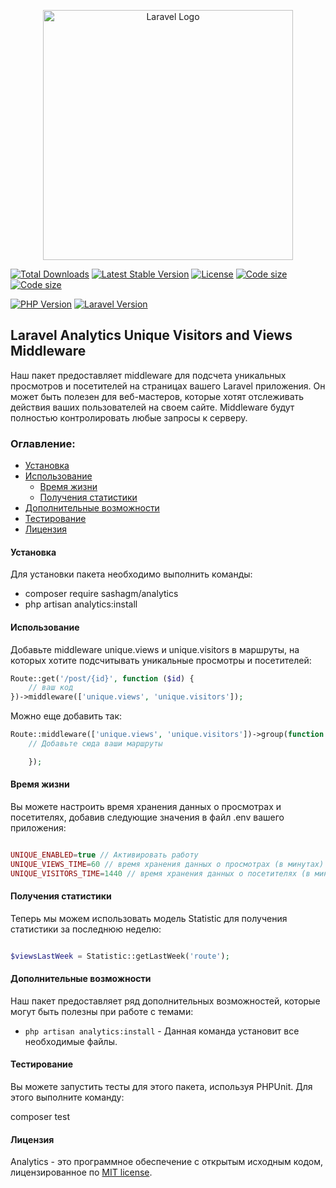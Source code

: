 <p align="center"><a href="https://laravel.com" target="_blank"><img src="https://raw.githubusercontent.com/laravel/art/master/logo-lockup/5%20SVG/2%20CMYK/1%20Full%20Color/laravel-logolockup-cmyk-red.svg" width="400" alt="Laravel Logo"></a></p>

<p align="center">

<a href="https://packagist.org/packages/sashagm/analytics"><img src="https://img.shields.io/packagist/dt/sashagm/analytics" alt="Total Downloads"></a>
<a href="https://packagist.org/packages/sashagm/analytics"><img src="https://img.shields.io/packagist/v/sashagm/analytics" alt="Latest Stable Version"></a>
<a href="https://packagist.org/packages/sashagm/analytics"><img src="https://img.shields.io/packagist/l/sashagm/analytics" alt="License"></a>
<a href="https://packagist.org/packages/sashagm/analytics"><img src="https://img.shields.io/github/languages/code-size/sashagm/analytics" alt="Code size"></a>
<a href="https://packagist.org/packages/sashagm/analytics"><img src="https://img.shields.io/packagist/stars/sashagm/analytics" alt="Code size"></a>

[![PHP Version](https://img.shields.io/badge/PHP-%2B8-blue)](https://www.php.net/)
[![Laravel Version](https://img.shields.io/badge/Laravel-%2B10-red)](https://laravel.com/)

</p>


## Laravel Analytics Unique Visitors and Views Middleware  

Наш пакет предоставляет middleware для подсчета уникальных просмотров и посетителей на страницах вашего Laravel приложения. Он может быть полезен для веб-мастеров, которые хотят отслеживать действия ваших пользователей на своем сайте. Middleware будут полностью контролировать любые запросы к серверу.


### Оглавление:

- [Установка](#установка)
- [Использование](#использование)
    - [Время жизни](#время-жизни)
    - [Получения статистики](#получения-статистики)
- [Дополнительные возможности](#дополнительные-возможности)
- [Тестирование](#тестирование)
- [Лицензия](#лицензия)

#### Установка

Для установки пакета необходимо выполнить команды:

- composer require sashagm/analytics
- php artisan analytics:install


#### Использование

Добавьте middleware unique.views и unique.visitors в маршруты, на которых хотите подсчитывать уникальные просмотры и посетителей:


```php
Route::get('/post/{id}', function ($id) {
    // ваш код
})->middleware(['unique.views', 'unique.visitors']);

```

Можно еще добавить так:


```php
Route::middleware(['unique.views', 'unique.visitors'])->group(function () {
    // Добавьте сюда ваши маршруты

    });

```


#### Время жизни
Вы можете настроить время хранения данных о просмотрах и посетителях, добавив следующие значения в файл .env вашего приложения:

```php

UNIQUE_ENABLED=true // Активировать работу
UNIQUE_VIEWS_TIME=60 // время хранения данных о просмотрах (в минутах)
UNIQUE_VISITORS_TIME=1440 // время хранения данных о посетителях (в минутах)

```

#### Получения статистики

Теперь мы можем использовать модель Statistic для получения статистики за последнюю неделю:

```php

$viewsLastWeek = Statistic::getLastWeek('route');


```


#### Дополнительные возможности

Наш пакет предоставляет ряд дополнительных возможностей, которые могут быть полезны при работе с темами:

- `php artisan analytics:install` - Данная команда установит все необходимые файлы.


#### Тестирование

Вы можете запустить тесты для этого пакета, используя PHPUnit. Для этого выполните команду:


composer test

#### Лицензия

Analytics - это программное обеспечение с открытым исходным кодом, лицензированное по [MIT license](LICENSE.md ).

